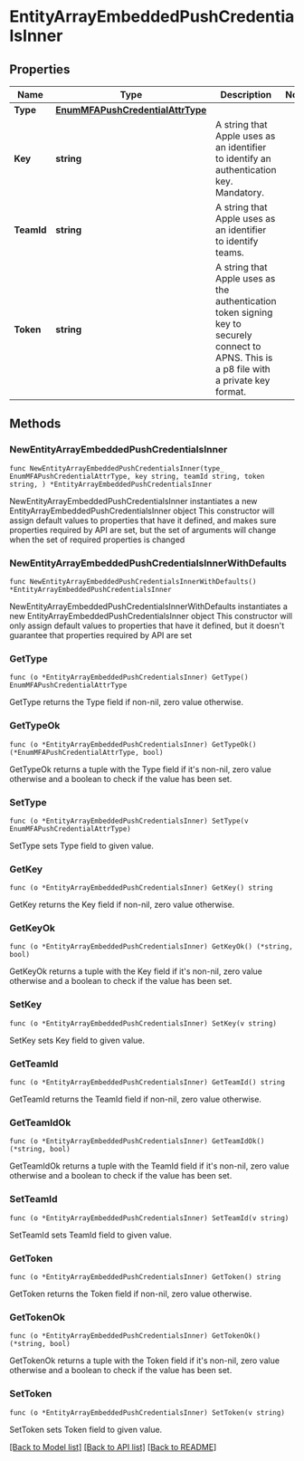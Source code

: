 # EntityArrayEmbeddedPushCredentialsInner

## Properties

Name | Type | Description | Notes
------------ | ------------- | ------------- | -------------
**Type** | [**EnumMFAPushCredentialAttrType**](EnumMFAPushCredentialAttrType.md) |  | 
**Key** | **string** | A string that Apple uses as an identifier to identify an authentication key.  Mandatory. | 
**TeamId** | **string** | A string that Apple uses as an identifier to identify teams. | 
**Token** | **string** | A string that Apple uses as the authentication token signing key to securely connect to APNS. This is a p8 file with a private key format. | 

## Methods

### NewEntityArrayEmbeddedPushCredentialsInner

`func NewEntityArrayEmbeddedPushCredentialsInner(type_ EnumMFAPushCredentialAttrType, key string, teamId string, token string, ) *EntityArrayEmbeddedPushCredentialsInner`

NewEntityArrayEmbeddedPushCredentialsInner instantiates a new EntityArrayEmbeddedPushCredentialsInner object
This constructor will assign default values to properties that have it defined,
and makes sure properties required by API are set, but the set of arguments
will change when the set of required properties is changed

### NewEntityArrayEmbeddedPushCredentialsInnerWithDefaults

`func NewEntityArrayEmbeddedPushCredentialsInnerWithDefaults() *EntityArrayEmbeddedPushCredentialsInner`

NewEntityArrayEmbeddedPushCredentialsInnerWithDefaults instantiates a new EntityArrayEmbeddedPushCredentialsInner object
This constructor will only assign default values to properties that have it defined,
but it doesn't guarantee that properties required by API are set

### GetType

`func (o *EntityArrayEmbeddedPushCredentialsInner) GetType() EnumMFAPushCredentialAttrType`

GetType returns the Type field if non-nil, zero value otherwise.

### GetTypeOk

`func (o *EntityArrayEmbeddedPushCredentialsInner) GetTypeOk() (*EnumMFAPushCredentialAttrType, bool)`

GetTypeOk returns a tuple with the Type field if it's non-nil, zero value otherwise
and a boolean to check if the value has been set.

### SetType

`func (o *EntityArrayEmbeddedPushCredentialsInner) SetType(v EnumMFAPushCredentialAttrType)`

SetType sets Type field to given value.


### GetKey

`func (o *EntityArrayEmbeddedPushCredentialsInner) GetKey() string`

GetKey returns the Key field if non-nil, zero value otherwise.

### GetKeyOk

`func (o *EntityArrayEmbeddedPushCredentialsInner) GetKeyOk() (*string, bool)`

GetKeyOk returns a tuple with the Key field if it's non-nil, zero value otherwise
and a boolean to check if the value has been set.

### SetKey

`func (o *EntityArrayEmbeddedPushCredentialsInner) SetKey(v string)`

SetKey sets Key field to given value.


### GetTeamId

`func (o *EntityArrayEmbeddedPushCredentialsInner) GetTeamId() string`

GetTeamId returns the TeamId field if non-nil, zero value otherwise.

### GetTeamIdOk

`func (o *EntityArrayEmbeddedPushCredentialsInner) GetTeamIdOk() (*string, bool)`

GetTeamIdOk returns a tuple with the TeamId field if it's non-nil, zero value otherwise
and a boolean to check if the value has been set.

### SetTeamId

`func (o *EntityArrayEmbeddedPushCredentialsInner) SetTeamId(v string)`

SetTeamId sets TeamId field to given value.


### GetToken

`func (o *EntityArrayEmbeddedPushCredentialsInner) GetToken() string`

GetToken returns the Token field if non-nil, zero value otherwise.

### GetTokenOk

`func (o *EntityArrayEmbeddedPushCredentialsInner) GetTokenOk() (*string, bool)`

GetTokenOk returns a tuple with the Token field if it's non-nil, zero value otherwise
and a boolean to check if the value has been set.

### SetToken

`func (o *EntityArrayEmbeddedPushCredentialsInner) SetToken(v string)`

SetToken sets Token field to given value.



[[Back to Model list]](../README.md#documentation-for-models) [[Back to API list]](../README.md#documentation-for-api-endpoints) [[Back to README]](../README.md)



